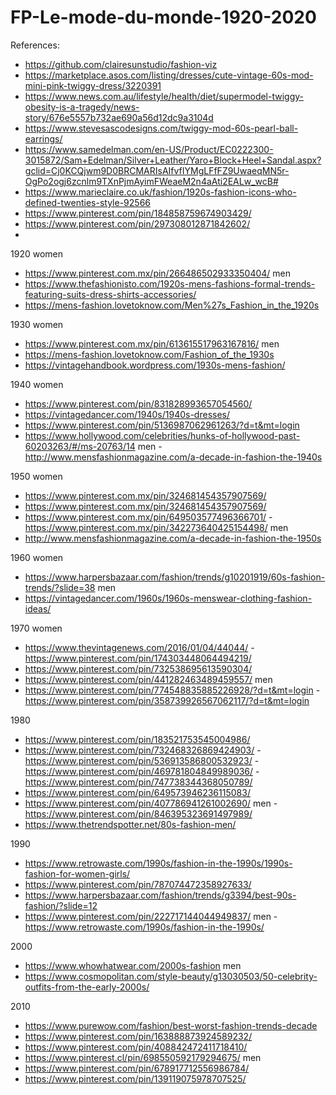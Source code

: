 # FP-Le-mode-du-monde-1920-2020

References:
-	https://github.com/clairesunstudio/fashion-viz
-	https://marketplace.asos.com/listing/dresses/cute-vintage-60s-mod-mini-pink-twiggy-dress/3220391
-	https://www.news.com.au/lifestyle/health/diet/supermodel-twiggy-obesity-is-a-tragedy/news-story/676e5557b732ae690a56d12dc9a3104d
-	https://www.stevesascodesigns.com/twiggy-mod-60s-pearl-ball-earrings/
-	https://www.samedelman.com/en-US/Product/EC0222300-3015872/Sam+Edelman/Silver+Leather/Yaro+Block+Heel+Sandal.aspx?gclid=Cj0KCQjwm9D0BRCMARIsAIfvfIYMgLFfFZ9UwaeqMN5r-OgPo2ogj6zcnlm9TXnPjmAyimFWeaeM2n4aAti2EALw_wcB#
-	https://www.marieclaire.co.uk/fashion/1920s-fashion-icons-who-defined-twenties-style-92566
-	https://www.pinterest.com/pin/184858759674903429/
-	https://www.pinterest.com/pin/297308012871842602/
-
1920
women
- https://www.pinterest.com.mx/pin/266486502933350404/
men
- https://www.thefashionisto.com/1920s-mens-fashions-formal-trends-featuring-suits-dress-shirts-accessories/
- https://mens-fashion.lovetoknow.com/Men%27s_Fashion_in_the_1920s


1930
women
- https://www.pinterest.com.mx/pin/613615517963167816/
men
- https://mens-fashion.lovetoknow.com/Fashion_of_the_1930s
- https://vintagehandbook.wordpress.com/1930s-mens-fashion/

1940
women
- https://www.pinterest.com/pin/831828993657054560/
- https://vintagedancer.com/1940s/1940s-dresses/
- https://www.pinterest.com/pin/5136987062961263/?d=t&mt=login
- https://www.hollywood.com/celebrities/hunks-of-hollywood-past-60203263/#/ms-20763/14
men
-http://www.mensfashionmagazine.com/a-decade-in-fashion-the-1940s


1950
women
- https://www.pinterest.com.mx/pin/324681454357907569/
- https://www.pinterest.com.mx/pin/324681454357907569/
- https://www.pinterest.com.mx/pin/649503577496366701/
-https://www.pinterest.com.mx/pin/342273640425154498/
men
- http://www.mensfashionmagazine.com/a-decade-in-fashion-the-1950s

1960
women
-  https://www.harpersbazaar.com/fashion/trends/g10201919/60s-fashion-trends/?slide=38
men
- https://vintagedancer.com/1960s/1960s-menswear-clothing-fashion-ideas/
	
1970
women
- https://www.thevintagenews.com/2016/01/04/44044/
-https://www.pinterest.com/pin/174303448064494219/
- https://www.pinterest.com/pin/732538695613590304/
- https://www.pinterest.com/pin/441282463489459557/
men
- https://www.pinterest.com/pin/774548835885226928/?d=t&mt=login
-https://www.pinterest.com/pin/358739926567062117/?d=t&mt=login

1980

- https://www.pinterest.com/pin/183521753545004986/
- https://www.pinterest.com/pin/732468326869424903/
-https://www.pinterest.com/pin/536913586800532923/
-https://www.pinterest.com/pin/469781804849989036/
-https://www.pinterest.com/pin/747738344368050789/
- https://www.pinterest.com/pin/649573946236115083/
- https://www.pinterest.com/pin/407786941261002690/
men
-https://www.pinterest.com/pin/846395323691497989/
- https://www.thetrendspotter.net/80s-fashion-men/


1990
- https://www.retrowaste.com/1990s/fashion-in-the-1990s/1990s-fashion-for-women-girls/
- https://www.pinterest.com/pin/787074472358927633/
- https://www.harpersbazaar.com/fashion/trends/g3394/best-90s-fashion/?slide=12
- https://www.pinterest.com/pin/222717144044949837/
men
-https://www.retrowaste.com/1990s/fashion-in-the-1990s/

2000
- https://www.whowhatwear.com/2000s-fashion
men
- https://www.cosmopolitan.com/style-beauty/g13030503/50-celebrity-outfits-from-the-early-2000s/



2010
- https://www.purewow.com/fashion/best-worst-fashion-trends-decade
- https://www.pinterest.com/pin/163888873924589232/
- https://www.pinterest.com/pin/408842472411718410/
- https://www.pinterest.cl/pin/698550592179294675/
men
- https://www.pinterest.com/pin/678917712556986784/
- https://www.pinterest.com/pin/139119075978707525/